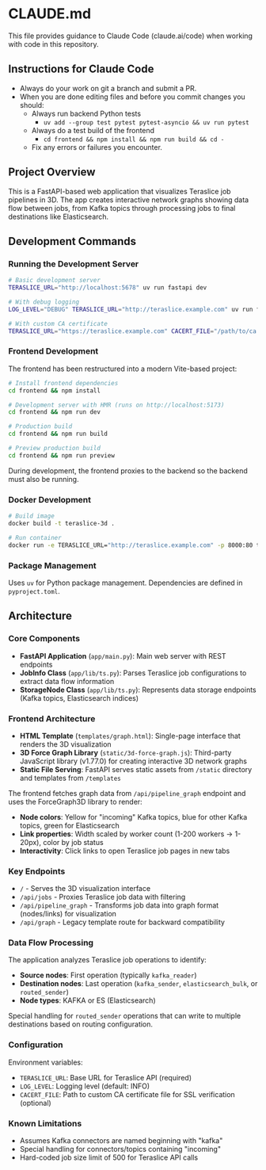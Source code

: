 # CLAUDE.md

This file provides guidance to Claude Code (claude.ai/code) when working with
code in this repository.

## Instructions for Claude Code

* Always do your work on git a branch and submit a PR.
* When you are done editing files and before you commit changes you should:
  * Always run backend Python tests
    * `uv add --group test pytest pytest-asyncio && uv run pytest`
  * Always do a test build of the frontend
    * `cd frontend && npm install && npm run build && cd -`
  * Fix any errors or failures you encounter.

## Project Overview

This is a FastAPI-based web application that visualizes Teraslice job pipelines
in 3D. The app creates interactive network graphs showing data flow between
jobs, from Kafka topics through processing jobs to final destinations like
Elasticsearch.

## Development Commands

### Running the Development Server

```bash
# Basic development server
TERASLICE_URL="http://localhost:5678" uv run fastapi dev

# With debug logging
LOG_LEVEL="DEBUG" TERASLICE_URL="http://teraslice.example.com" uv run fastapi dev

# With custom CA certificate
TERASLICE_URL="https://teraslice.example.com" CACERT_FILE="/path/to/ca.pem" uv run fastapi dev
```

### Frontend Development

The frontend has been restructured into a modern Vite-based project:

```bash
# Install frontend dependencies
cd frontend && npm install

# Development server with HMR (runs on http://localhost:5173)
cd frontend && npm run dev

# Production build
cd frontend && npm run build

# Preview production build
cd frontend && npm run preview
```

During development, the frontend proxies to the backend so the backend must also
be running.

### Docker Development

```bash
# Build image
docker build -t teraslice-3d .

# Run container
docker run -e TERASLICE_URL="http://teraslice.example.com" -p 8000:80 teraslice-3d
```

### Package Management

Uses `uv` for Python package management. Dependencies are defined in `pyproject.toml`.

## Architecture

### Core Components

- **FastAPI Application** (`app/main.py`): Main web server with REST endpoints
- **JobInfo Class** (`app/lib/ts.py`): Parses Teraslice job configurations to
  extract data flow information
- **StorageNode Class** (`app/lib/ts.py`): Represents data storage endpoints
  (Kafka topics, Elasticsearch indices)

### Frontend Architecture

- **HTML Template** (`templates/graph.html`): Single-page interface that renders
  the 3D visualization
- **3D Force Graph Library** (`static/3d-force-graph.js`): Third-party JavaScript
  library (v1.77.0) for creating interactive 3D network graphs
- **Static File Serving**: FastAPI serves static assets from `/static` directory
  and templates from `/templates`

The frontend fetches graph data from `/api/pipeline_graph` endpoint and uses the
ForceGraph3D library to render:

- **Node colors**: Yellow for "incoming" Kafka topics, blue for other Kafka
  topics, green for Elasticsearch
- **Link properties**: Width scaled by worker count (1-200 workers → 1-20px),
  color by job status
- **Interactivity**: Click links to open Teraslice job pages in new tabs

### Key Endpoints

- `/` - Serves the 3D visualization interface
- `/api/jobs` - Proxies Teraslice job data with filtering
- `/api/pipeline_graph` - Transforms job data into graph format (nodes/links) for
  visualization
- `/api/graph` - Legacy template route for backward compatibility

### Data Flow Processing

The application analyzes Teraslice job operations to identify:

- **Source nodes**: First operation (typically `kafka_reader`)
- **Destination nodes**: Last operation (`kafka_sender`, `elasticsearch_bulk`, or `routed_sender`)
- **Node types**: KAFKA or ES (Elasticsearch)

Special handling for `routed_sender` operations that can write to multiple
destinations based on routing configuration.

### Configuration

Environment variables:

- `TERASLICE_URL`: Base URL for Teraslice API (required)
- `LOG_LEVEL`: Logging level (default: INFO)
- `CACERT_FILE`: Path to custom CA certificate file for SSL verification (optional)

### Known Limitations

- Assumes Kafka connectors are named beginning with "kafka"
- Special handling for connectors/topics containing "incoming"
- Hard-coded job size limit of 500 for Teraslice API calls
